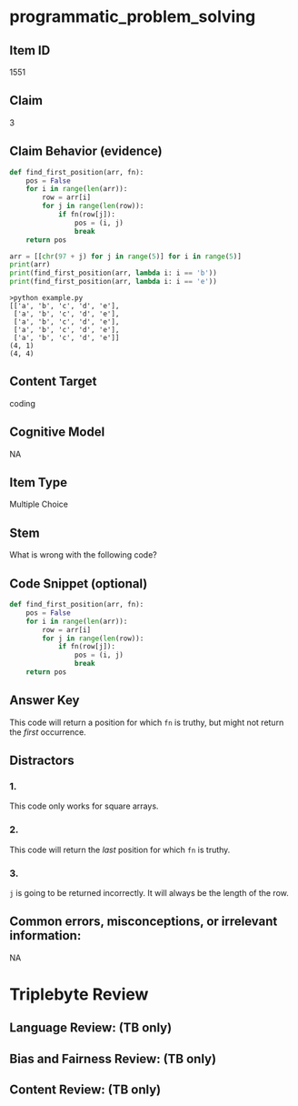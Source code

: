 # programmatic_problem_solving

## Item ID
1551

## Claim
3

## Claim Behavior (evidence)
```python
def find_first_position(arr, fn):
    pos = False
    for i in range(len(arr)):
        row = arr[i]
        for j in range(len(row)):
            if fn(row[j]):
                pos = (i, j)
                break
    return pos

arr = [[chr(97 + j) for j in range(5)] for i in range(5)]
print(arr)
print(find_first_position(arr, lambda i: i == 'b'))
print(find_first_position(arr, lambda i: i == 'e'))
```
```
>python example.py
[['a', 'b', 'c', 'd', 'e'], 
 ['a', 'b', 'c', 'd', 'e'], 
 ['a', 'b', 'c', 'd', 'e'], 
 ['a', 'b', 'c', 'd', 'e'], 
 ['a', 'b', 'c', 'd', 'e']]
(4, 1)
(4, 4)
```

## Content Target
coding

## Cognitive Model
NA

## Item Type
Multiple Choice

## Stem
What is wrong with the following code?

## Code Snippet (optional)
```python
def find_first_position(arr, fn):
    pos = False
    for i in range(len(arr)):
        row = arr[i]
        for j in range(len(row)):
            if fn(row[j]):
                pos = (i, j)
                break
    return pos
```

## Answer Key
This code will return a position for which `fn` is truthy, but might not return the *first* occurrence.

## Distractors

### 1.
This code only works for square arrays.

### 2.
This code will return the *last* position for which `fn` is truthy.

### 3.
`j` is going to be returned incorrectly. It will always be the length of the row.

## Common errors, misconceptions, or irrelevant information:
NA

# Triplebyte Review


## Language Review: (TB only)


## Bias and Fairness Review: (TB only)


## Content Review: (TB only)
